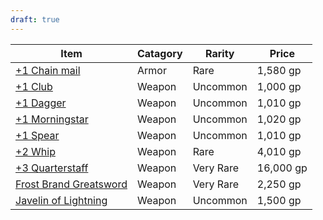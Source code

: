 ```yaml
---
draft: true
---
```


| Item                                                                               | Catagory | Rarity    | Price     |
| ---------------------------------------------------------------------------------- | -------- | --------- | --------- |
| [+1 Chain mail](https://www.dndbeyond.com/magic-items/armor-1)                     | Armor    | Rare      | 1,580 gp  |
| [+1 Club](https://www.dndbeyond.com/magic-items/weapon-1)                          | Weapon   | Uncommon  | 1,000 gp  |
| [+1 Dagger](https://www.dndbeyond.com/magic-items/weapon-1)                        | Weapon   | Uncommon  | 1,010 gp  |
| [+1 Morningstar](https://www.dndbeyond.com/magic-items/weapon-1)                   | Weapon   | Uncommon  | 1,020 gp  |
| [+1 Spear](https://www.dndbeyond.com/magic-items/weapon-1)                         | Weapon   | Uncommon  | 1,010 gp  |
| [+2 Whip](https://www.dndbeyond.com/magic-items/weapon-2)                          | Weapon   | Rare      | 4,010 gp  |
| [+3 Quarterstaff](https://www.dndbeyond.com/magic-items/weapon-3)                  | Weapon   | Very Rare | 16,000 gp |
| [Frost Brand Greatsword](https://www.dndbeyond.com/magic-items/frost-brand)        | Weapon   | Very Rare | 2,250 gp  |
| [Javelin of Lightning](https://www.dndbeyond.com/magic-items/javelin-of-lightning) | Weapon   | Uncommon  | 1,500 gp  |
